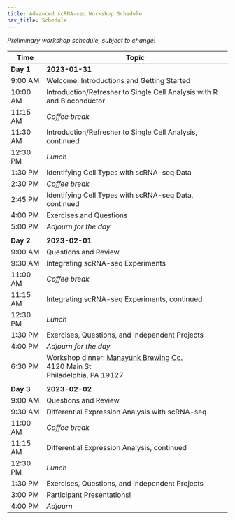 ```yaml
---
title: Advanced scRNA-seq Workshop Schedule
nav_title: Schedule
---
```


*Preliminary workshop schedule, subject to change!*

| Time      | Topic                                                            |
|------------------|------------------------------------------------------|
| **Day 1** | **2023-01-31**                                                   |
| 9:00 AM   | Welcome, Introductions and Getting Started                       |
| 10:00 AM  | Introduction/Refresher to Single Cell Analysis with R and Bioconductor           |
| 11:15 AM  | *Coffee break*                                                   |
| 11:30 AM  | Introduction/Refresher to Single Cell Analysis, continued |
| 12:30 PM  | *Lunch*                                                          |
| 1:30 PM   | Identifying Cell Types with scRNA-seq Data                       |
| 2:30 PM   | *Coffee break*                                                   |
| 2:45 PM   | Identifying Cell Types with scRNA-seq Data, continued            |
| 4:00 PM   | Exercises and Questions                                          |
| 5:00 PM   | *Adjourn for the day*                                            |
|           |                                                                  |
| **Day 2** | **2023-02-01**                                                   |
| 9:00 AM   | Questions and Review                                             |
| 9:30 AM   | Integrating scRNA-seq Experiments                                |
| 11:00 AM  | *Coffee break*                                                   |
| 11:15 AM  | Integrating scRNA-seq Experiments, continued                     |
| 12:30 PM  | *Lunch*                                                          |
| 1:30 PM   | Exercises, Questions, and Independent Projects                   |
| 4:00 PM   | *Adjourn for the day*                                            |
| 6:30 PM   | Workshop dinner: [Manayunk Brewing Co.](https://goo.gl/maps/cFChwoEpLJ4Lxun29) <br> 4120 Main St <br> Philadelphia, PA 19127                                          |
|           |                                                                  |
| **Day 3** | **2023-02-02**                                                   |
| 9:00 AM   | Questions and Review                                             |
| 9:30 AM   | Differential Expression Analysis with scRNA-seq                  |
| 11:00 AM  | *Coffee break*                                                   |
| 11:15 AM  | Differential Expression Analysis, continued       |
| 12:30 PM  | *Lunch*                                                          |
| 1:30 PM   | Exercises, Questions, and Independent Projects                   |
| 3:00 PM   | Participant Presentations!                                       |
| 4:00 PM   | *Adjourn*                                                        |
